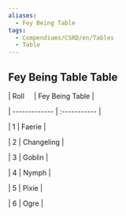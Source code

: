 ```yaml
---
aliases:
  - Fey Being Table
tags:
  - Compendiums/CSRD/en/Tables
  - Table
---
```

  
## Fey Being Table Table  
|  Roll &nbsp; &nbsp; | Fey Being Table  |  
| ------------- | :----------- |  
| 1 | Faerie |  
| 2 | Changeling |  
| 3 | Goblin |  
| 4 | Nymph |  
| 5 | Pixie |  
| 6 | Ogre |